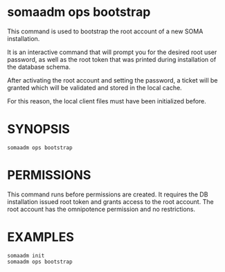 # somaadm ops bootstrap

This command is used to bootstrap the root account of
a new SOMA installation.

It is an interactive command that will prompt you for
the desired root user password, as well as the root
token that was printed during installation of the
database schema.

After activating the root account and setting the
password, a ticket will be granted which will be validated
and stored in the local cache.

For this reason, the local client files must have been
initialized before.

# SYNOPSIS
```
somaadm ops bootstrap
```

# PERMISSIONS
This command runs before permissions are created. It
requires the DB installation issued root token and
grants access to the root account.
The root account has the omnipotence permission and
no restrictions.

# EXAMPLES
```
somaadm init
somaadm ops bootstrap
```
